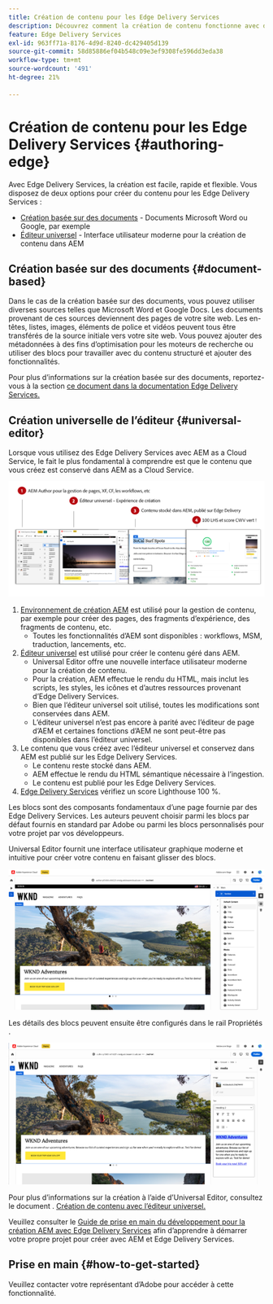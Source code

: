 ```yaml
---
title: Création de contenu pour les Edge Delivery Services
description: Découvrez comment la création de contenu fonctionne avec des Edge Delivery Services et comment créer AEM contenu avec des Edge Delivery Services.
feature: Edge Delivery Services
exl-id: 963ff71a-8176-4d9d-8240-dc429405d139
source-git-commit: 58d85886ef04b548c09e3ef9308fe596dd3eda38
workflow-type: tm+mt
source-wordcount: '491'
ht-degree: 21%

---
```


# Création de contenu pour les Edge Delivery Services {#authoring-edge}

Avec Edge Delivery Services, la création est facile, rapide et flexible. Vous disposez de deux options pour créer du contenu pour les Edge Delivery Services :

* [Création basée sur des documents](#document-based) - Documents Microsoft Word ou Google, par exemple
* [Éditeur universel](#universal-editor) - Interface utilisateur moderne pour la création de contenu dans AEM

## Création basée sur des documents {#document-based}

Dans le cas de la création basée sur des documents, vous pouvez utiliser diverses sources telles que Microsoft Word et Google Docs. Les documents provenant de ces sources deviennent des pages de votre site web. Les en-têtes, listes, images, éléments de police et vidéos peuvent tous être transférés de la source initiale vers votre site web. Vous pouvez ajouter des métadonnées à des fins d’optimisation pour les moteurs de recherche ou utiliser des blocs pour travailler avec du contenu structuré et ajouter des fonctionnalités.

Pour plus d’informations sur la création basée sur des documents, reportez-vous à la section [ce document dans la documentation Edge Delivery Services.](/help/edge/docs/authoring.md)

## Création universelle de l’éditeur {#universal-editor}

Lorsque vous utilisez des Edge Delivery Services avec AEM as a Cloud Service, le fait le plus fondamental à comprendre est que le contenu que vous créez est conservé dans AEM as a Cloud Service.

![Fonctionnement de la création AEM avec les Edge Delivery Services](assets/how-aem-edge-works.png)

1. [Environnement de création AEM](/help/sites-cloud/authoring/quick-start.md) est utilisé pour la gestion de contenu, par exemple pour créer des pages, des fragments d’expérience, des fragments de contenu, etc.
   * Toutes les fonctionnalités d’AEM sont disponibles : workflows, MSM, traduction, lancements, etc.
1. [Éditeur universel](/help/sites-cloud/authoring/universal-editor/authoring.md) est utilisé pour créer le contenu géré dans AEM.
   * Universal Editor offre une nouvelle interface utilisateur moderne pour la création de contenu.
   * Pour la création, AEM effectue le rendu du HTML, mais inclut les scripts, les styles, les icônes et d’autres ressources provenant d’Edge Delivery Services.
   * Bien que l’éditeur universel soit utilisé, toutes les modifications sont conservées dans AEM.
   * L’éditeur universel n’est pas encore à parité avec l’éditeur de page d’AEM et certaines fonctions d’AEM ne sont peut-être pas disponibles dans l’éditeur universel.
1. Le contenu que vous créez avec l’éditeur universel et conservez dans AEM est publié sur les Edge Delivery Services.
   * Le contenu reste stocké dans AEM.
   * AEM effectue le rendu du HTML sémantique nécessaire à l’ingestion.
   * Le contenu est publié pour les Edge Delivery Services.
1. [Edge Delivery Services](/help/edge/developer/keeping-it-100.md) vérifiez un score Lighthouse 100 %.

Les blocs sont des composants fondamentaux d’une page fournie par des Edge Delivery Services. Les auteurs peuvent choisir parmi les blocs par défaut fournis en standard par Adobe ou parmi les blocs personnalisés pour votre projet par vos développeurs.

Universal Editor fournit une interface utilisateur graphique moderne et intuitive pour créer votre contenu en faisant glisser des blocs.

![Glisser-déposer des blocs dans l’éditeur universel](assets/blocks.png)

Les détails des blocs peuvent ensuite être configurés dans le rail Propriétés .

![Configuration des propriétés de bloc](assets/block-properties.png)

Pour plus d’informations sur la création à l’aide d’Universal Editor, consultez le document . [Création de contenu avec l’éditeur universel.](/help/sites-cloud/authoring/universal-editor/authoring.md)

Veuillez consulter le [Guide de prise en main du développement pour la création AEM avec Edge Delivery Services](/help/edge/edge-dev-getting-started.md) afin d’apprendre à démarrer votre propre projet pour créer avec AEM et Edge Delivery Services.

## Prise en main {#how-to-get-started}

Veuillez contacter votre représentant d’Adobe pour accéder à cette fonctionnalité.
